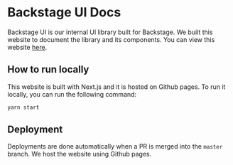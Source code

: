 # Backstage UI Docs

Backstage UI is our internal UI library built for Backstage. We built this website to document the library and its components. You can view this website [here](https://ui.backstage.io).

## How to run locally

This website is built with Next.js and it is hosted on Github pages. To run it locally, you can run the following command:

```bash
yarn start
```

## Deployment

Deployments are done automatically when a PR is merged into the `master` branch. We host the website using Github pages.
